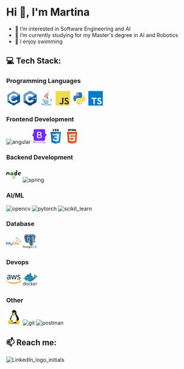 <h1 align="left">Hi 👋, I'm Martina</h1>

- 👀 I’m interested in Software Engineering and AI
- 🌱 I’m currently studying for my Master's degree in AI and Robotics
- 🌊 I enjoy swimming


<h2 align="left">💻 Tech Stack:</h2>

<h3 align="left">Programming Languages</h3>
<p align="left">
<img src="https://raw.githubusercontent.com/devicons/devicon/master/icons/c/c-original.svg" alt="c" width="40"
    height="40" title="C" />
<img src="https://raw.githubusercontent.com/devicons/devicon/master/icons/cplusplus/cplusplus-original.svg"
    alt="cplusplus" width="40" height="40" title="C++" />
<img src="https://raw.githubusercontent.com/devicons/devicon/master/icons/java/java-original.svg" alt="java" width="40"
    height="40" title="Java" />
<img src="https://raw.githubusercontent.com/devicons/devicon/master/icons/javascript/javascript-original.svg"
    alt="javascript" width="40" height="40" title="JavaScript" />
<img src="https://raw.githubusercontent.com/devicons/devicon/master/icons/python/python-original.svg" alt="python"
    width="40" height="40" title="Python" />
<img src="https://raw.githubusercontent.com/devicons/devicon/master/icons/typescript/typescript-original.svg"
    alt="typescript" width="40" height="40" title="TypeScript" />
</p>


<h3 align="left">Frontend Development</h3>
<p align="left">
<img src="https://angular.io/assets/images/logos/angular/angular.svg" alt="angular" width="40" height="40"
    title="Angular" />
<img src="https://raw.githubusercontent.com/devicons/devicon/master/icons/bootstrap/bootstrap-plain-wordmark.svg"
    alt="bootstrap" width="40" height="40" title="Bootstrap" />
<img src="https://raw.githubusercontent.com/devicons/devicon/master/icons/css3/css3-original-wordmark.svg" alt="css3"
    width="40" height="40" title="CSS3" />
<img src="https://raw.githubusercontent.com/devicons/devicon/master/icons/html5/html5-original-wordmark.svg" alt="html5"
    width="40" height="40" title="HTML5" />
</p>


<h3 align="left">Backend Development</h3>
<p align="left">
<img src="https://raw.githubusercontent.com/devicons/devicon/master/icons/nodejs/nodejs-original-wordmark.svg"
    alt="nodejs" width="40" height="40" title="Node.js" />
<img src="https://www.vectorlogo.zone/logos/springio/springio-icon.svg" alt="spring" width="40" height="40"
    title="Spring" />
</p>


<h3 align="left">AI/ML</h3>
<p align="left">
<img src="https://www.vectorlogo.zone/logos/opencv/opencv-icon.svg" alt="opencv" width="40" height="40"
    title="OpenCV" />
<img src="https://www.vectorlogo.zone/logos/pytorch/pytorch-icon.svg" alt="pytorch" width="40" height="40"
    title="PyTorch" />
<img src="https://upload.wikimedia.org/wikipedia/commons/0/05/Scikit_learn_logo_small.svg" alt="scikit_learn" width="40"
    height="40" title="Scikit-learn" />
</p>


<h3 align="left">Database</h3>
<p align="left">
<img src="https://raw.githubusercontent.com/devicons/devicon/master/icons/mysql/mysql-original-wordmark.svg" alt="mysql"
    width="40" height="40" title="MySQL" />
<img src="https://raw.githubusercontent.com/devicons/devicon/master/icons/postgresql/postgresql-original-wordmark.svg"
    alt="postgresql" width="40" height="40" title="PostgreSQL" />
    </p>

<h3 align="left">Devops</h3>
<p align="left">
<img src="https://raw.githubusercontent.com/devicons/devicon/master/icons/amazonwebservices/amazonwebservices-original-wordmark.svg"
    alt="aws" width="40" height="40" title="Amazon Web Services" />
<img src="https://raw.githubusercontent.com/devicons/devicon/master/icons/docker/docker-original-wordmark.svg"
    alt="docker" width="40" height="40" title="Docker" />
</p>

<h3 align="left">Other</h3>
<p align="left">
<img src="https://raw.githubusercontent.com/devicons/devicon/master/icons/linux/linux-original.svg" alt="linux"
    width="40" height="40" title="Linux" />
<img src="https://www.vectorlogo.zone/logos/git-scm/git-scm-icon.svg" alt="git" width="40" height="40" title="Git" />
<img src="https://www.vectorlogo.zone/logos/getpostman/getpostman-icon.svg" alt="postman" width="40" height="40"
    title="Postman" />
</p>


<h2 align="left">📫 Reach me: </h2>
<p align="left" href="https://www.linkedin.com/in/martina-boscolo-bacheto" target="_blank" rel="noreferrer">
    <img src="https://upload.wikimedia.org/wikipedia/commons/c/ca/LinkedIn_logo_initials.png" alt="LinkedIn_logo_initials" width="40"
    height="40" title="LinkedIn" />
</p>
